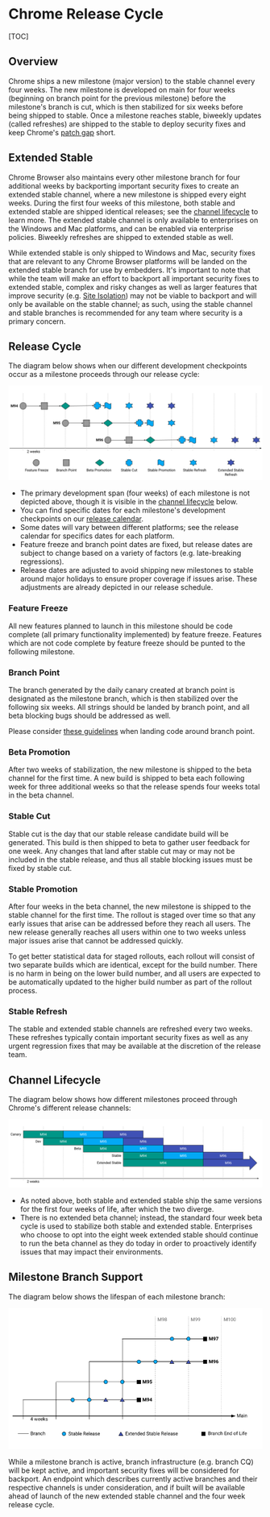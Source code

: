 # Chrome Release Cycle

[TOC]

## Overview

Chrome ships a new milestone (major version) to the stable channel every four
weeks. The new milestone is developed on main for four weeks (beginning on
branch point for the previous milestone) before the milestone's branch is cut,
which is then stabilized for six weeks before being shipped to stable. Once
a milestone reaches stable, biweekly updates (called refreshes) are shipped to
the stable to deploy security fixes and keep Chrome's
[patch gap](https://groups.google.com/a/chromium.org/g/security-dev/c/fbiuFbW07vI)
short.

## Extended Stable

Chrome Browser also maintains every other milestone branch for four additional
weeks by backporting important security fixes to create an extended stable
channel, where a new milestone is shipped every eight weeks. During the first
four weeks of this milestone, both stable and extended stable are shipped
identical releases; see the [channel lifecycle](#channel-lifecycle) to learn
more. The extended stable channel is only available to enterprises on the
Windows and Mac platforms, and can be enabled via enterprise policies. Biweekly
refreshes are shipped to extended stable as well.

While extended stable is only shipped to Windows and Mac, security fixes that
are relevant to any Chrome Browser platforms will be landed on the extended
stable branch for use by embedders. It's important to note that while the team
will make an effort to backport all important security fixes to extended
stable, complex and risky changes as well as larger features that improve
security (e.g.
[Site Isolation](https://www.chromium.org/Home/chromium-security/site-isolation))
may not be viable to backport and will only be available on the stable channel;
as such, using the stable channel and stable branches is recommended for any
team where security is a primary concern.

## Release Cycle
The diagram below shows when our different development checkpoints occur as a
milestone proceeds through our release cycle:

![Release Cycle](images/release_cycle.png)

* The primary development span (four weeks) of each milestone is not depicted
  above, though it is visible in the [channel lifecycle](#channel-lifecycle)
  below.
* You can find specific dates for each milestone's development checkpoints on
  our [release calendar](https://chromiumdash.appspot.com/schedule).
* Some dates will vary between different platforms; see the release calendar
  for specifics dates for each platform.
* Feature freeze and branch point dates are fixed, but release dates are
  subject to change based on a variety of factors (e.g. late-breaking
  regressions).
* Release dates are adjusted to avoid shipping new milestones to stable around
  major holidays to ensure proper coverage if issues arise. These adjustments
  are already depicted in our release schedule.

### Feature Freeze

All new features planned to launch in this milestone should be code complete
(all primary functionality implemented) by feature freeze. Features which are
not code complete by feature freeze should be punted to the following
milestone.

### Branch Point

The branch generated by the daily canary created at branch point is
designated as the milestone branch, which is then stabilized over the following
six weeks. All strings should be landed by branch point, and all beta blocking
bugs should be addressed as well.

Please consider [these guidelines](../release_branch_guidance.md) when landing
code around branch point.

### Beta Promotion

After two weeks of stabilization, the new milestone is shipped to the beta
channel for the first time. A new build is shipped to beta each following
week for three additional weeks so that the release spends four weeks total in
the beta channel.

### Stable Cut

Stable cut is the day that our stable release candidate build will be
generated. This build is then shipped to beta to gather user feedback for one
week. Any changes that land after stable cut may or may not be included in the
stable release, and thus all stable blocking issues must be fixed by stable
cut.

### Stable Promotion

After four weeks in the beta channel, the new milestone is shipped to the
stable channel for the first time. The rollout is staged over time so that any
early issues that arise can be addressed before they reach all users. The new
release generally reaches all users within one to two weeks unless major issues
arise that cannot be addressed quickly.

To get better statistical data for staged rollouts, each rollout will consist of 
two separate builds which are identical, except for the build number. There is no 
harm in being on the lower build number, and all users are expected to be 
automatically updated to the higher build number as part of the rollout process.

### Stable Refresh

The stable and extended stable channels are refreshed every two weeks. These
refreshes typically contain important security fixes as well as any urgent
regression fixes that may be available at the discretion of the release team.

## Channel Lifecycle

The diagram below shows how different milestones proceed through Chrome's
different release channels:

![Channel Lifecycle](images/channel_diagram.png)

* As noted above, both stable and extended stable ship the same versions for
  the first four weeks of life, after which the two diverge.
* There is no extended beta channel; instead, the standard four week beta cycle
  is used to stabilize both stable and extended stable. Enterprises
  who choose to opt into the eight week extended stable should continue to run
  the beta channel as they do today in order to proactively identify issues
  that may impact their environments.

## Milestone Branch Support

The diagram below shows the lifespan of each milestone branch:

![Milestone Branch Support](images/branch_diagram.png)

While a milestone branch is active, branch infrastructure (e.g. branch CQ) will
be kept active, and important security fixes will be considered for backport.
An endpoint which describes currently active branches and their respective
channels is under consideration, and if built will be available ahead of launch
of the new extended stable channel and the four week release cycle.
